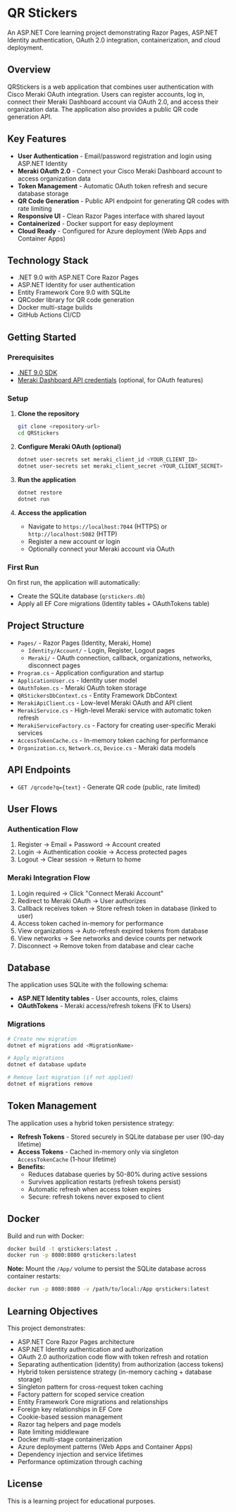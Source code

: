 # QR Stickers

An ASP.NET Core learning project demonstrating Razor Pages, ASP.NET Identity authentication, OAuth 2.0 integration, containerization, and cloud deployment.

## Overview

QRStickers is a web application that combines user authentication with Cisco Meraki OAuth integration. Users can register accounts, log in, connect their Meraki Dashboard account via OAuth 2.0, and access their organization data. The application also provides a public QR code generation API.

## Key Features

- **User Authentication** - Email/password registration and login using ASP.NET Identity
- **Meraki OAuth 2.0** - Connect your Cisco Meraki Dashboard account to access organization data
- **Token Management** - Automatic OAuth token refresh and secure database storage
- **QR Code Generation** - Public API endpoint for generating QR codes with rate limiting
- **Responsive UI** - Clean Razor Pages interface with shared layout
- **Containerized** - Docker support for easy deployment
- **Cloud Ready** - Configured for Azure deployment (Web Apps and Container Apps)

## Technology Stack

- .NET 9.0 with ASP.NET Core Razor Pages
- ASP.NET Identity for user authentication
- Entity Framework Core 9.0 with SQLite
- QRCoder library for QR code generation
- Docker multi-stage builds
- GitHub Actions CI/CD

## Getting Started

### Prerequisites

- [.NET 9.0 SDK](https://dotnet.microsoft.com/download/dotnet/9.0)
- [Meraki Dashboard API credentials](https://developer.cisco.com/meraki/api-v1/) (optional, for OAuth features)

### Setup

1. **Clone the repository**
   ```bash
   git clone <repository-url>
   cd QRStickers
   ```

2. **Configure Meraki OAuth (optional)**
   ```bash
   dotnet user-secrets set meraki_client_id <YOUR_CLIENT_ID>
   dotnet user-secrets set meraki_client_secret <YOUR_CLIENT_SECRET>
   ```

3. **Run the application**
   ```bash
   dotnet restore
   dotnet run
   ```

4. **Access the application**
   - Navigate to `https://localhost:7044` (HTTPS) or `http://localhost:5082` (HTTP)
   - Register a new account or login
   - Optionally connect your Meraki account via OAuth

### First Run

On first run, the application will automatically:
- Create the SQLite database (`qrstickers.db`)
- Apply all EF Core migrations (Identity tables + OAuthTokens table)

## Project Structure

- `Pages/` - Razor Pages (Identity, Meraki, Home)
  - `Identity/Account/` - Login, Register, Logout pages
  - `Meraki/` - OAuth connection, callback, organizations, networks, disconnect pages
- `Program.cs` - Application configuration and startup
- `ApplicationUser.cs` - Identity user model
- `OAuthToken.cs` - Meraki OAuth token storage
- `QRStickersDbContext.cs` - Entity Framework DbContext
- `MerakiApiClient.cs` - Low-level Meraki OAuth and API client
- `MerakiService.cs` - High-level Meraki service with automatic token refresh
- `MerakiServiceFactory.cs` - Factory for creating user-specific Meraki services
- `AccessTokenCache.cs` - In-memory token caching for performance
- `Organization.cs`, `Network.cs`, `Device.cs` - Meraki data models

## API Endpoints

- `GET /qrcode?q={text}` - Generate QR code (public, rate limited)

## User Flows

### Authentication Flow
1. Register → Email + Password → Account created
2. Login → Authentication cookie → Access protected pages
3. Logout → Clear session → Return to home

### Meraki Integration Flow
1. Login required → Click "Connect Meraki Account"
2. Redirect to Meraki OAuth → User authorizes
3. Callback receives token → Store refresh token in database (linked to user)
4. Access token cached in-memory for performance
5. View organizations → Auto-refresh expired tokens from database
6. View networks → See networks and device counts per network
7. Disconnect → Remove token from database and clear cache

## Database

The application uses SQLite with the following schema:
- **ASP.NET Identity tables** - User accounts, roles, claims
- **OAuthTokens** - Meraki access/refresh tokens (FK to Users)

### Migrations

```bash
# Create new migration
dotnet ef migrations add <MigrationName>

# Apply migrations
dotnet ef database update

# Remove last migration (if not applied)
dotnet ef migrations remove
```

## Token Management

The application uses a hybrid token persistence strategy:

- **Refresh Tokens** - Stored securely in SQLite database per user (90-day lifetime)
- **Access Tokens** - Cached in-memory only via singleton `AccessTokenCache` (1-hour lifetime)
- **Benefits:**
  - Reduces database queries by 50-80% during active sessions
  - Survives application restarts (refresh tokens persist)
  - Automatic refresh when access token expires
  - Secure: refresh tokens never exposed to client

## Docker

Build and run with Docker:

```bash
docker build -t qrstickers:latest .
docker run -p 8080:8080 qrstickers:latest
```

**Note:** Mount the `/App/` volume to persist the SQLite database across container restarts:
```bash
docker run -p 8080:8080 -v /path/to/local:/App qrstickers:latest
```

## Learning Objectives

This project demonstrates:
- ASP.NET Core Razor Pages architecture
- ASP.NET Identity authentication and authorization
- OAuth 2.0 authorization code flow with token refresh and rotation
- Separating authentication (identity) from authorization (access tokens)
- Hybrid token persistence strategy (in-memory caching + database storage)
- Singleton pattern for cross-request token caching
- Factory pattern for scoped service creation
- Entity Framework Core migrations and relationships
- Foreign key relationships in EF Core
- Cookie-based session management
- Razor tag helpers and page models
- Rate limiting middleware
- Docker multi-stage containerization
- Azure deployment patterns (Web Apps and Container Apps)
- Dependency injection and service lifetimes
- Performance optimization through caching

## License

This is a learning project for educational purposes.